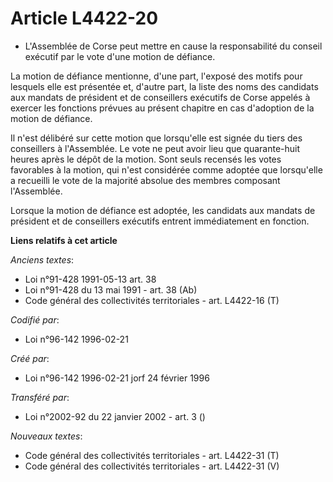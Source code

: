 # Article L4422-20

- L'Assemblée de Corse peut mettre en cause la responsabilité du conseil exécutif par le vote d'une motion de défiance.

La motion de défiance mentionne, d'une part, l'exposé des motifs pour lesquels elle est présentée et, d'autre part, la liste
des noms des candidats aux mandats de président et de conseillers exécutifs de Corse appelés à exercer les fonctions prévues
au présent chapitre en cas d'adoption de la motion de défiance.

Il n'est délibéré sur cette motion que lorsqu'elle est signée du tiers des conseillers à l'Assemblée. Le vote ne peut avoir
lieu que quarante-huit heures après le dépôt de la motion. Sont seuls recensés les votes favorables à la motion, qui n'est
considérée comme adoptée que lorsqu'elle a recueilli le vote de la majorité absolue des membres composant l'Assemblée.

Lorsque la motion de défiance est adoptée, les candidats aux mandats de président et de conseillers exécutifs entrent
immédiatement en fonction.

**Liens relatifs à cet article**

_Anciens textes_:

  - Loi n°91-428 1991-05-13 art. 38
  - Loi n°91-428 du 13 mai 1991 - art. 38 (Ab)
  - Code général des collectivités territoriales - art. L4422-16 (T)

_Codifié par_:

  - Loi n°96-142 1996-02-21

_Créé par_:

  - Loi n°96-142 1996-02-21 jorf 24 février 1996

_Transféré par_:

  - Loi n°2002-92 du 22 janvier 2002 - art. 3 ()

_Nouveaux textes_:

  - Code général des collectivités territoriales - art. L4422-31 (T)
  - Code général des collectivités territoriales - art. L4422-31 (V)
